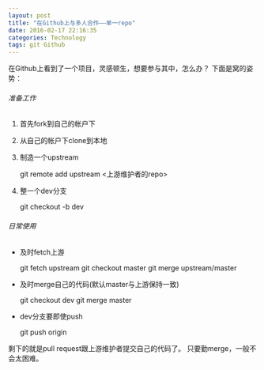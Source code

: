 ```yaml
---
layout: post
title: "在Github上与多人合作——单一repo"
date: 2016-02-17 22:16:35
categories: Technology
tags: git Github
---
```


在Github上看到了一个项目，灵感顿生，想要参与其中，怎么办？
下面是窝的姿势：

###### 准备工作

1. 首先fork到自己的帐户下

2. 从自己的帐户下clone到本地

3. 制造一个upstream

    git remote add upstream <上游维护者的repo>

4. 整一个dev分支

    git checkout -b dev

###### 日常使用

- 及时fetch上游

    git fetch upstream
    git checkout master
    git merge upstream/master
    
- 及时merge自己的代码(默认master与上游保持一致)

    git checkout dev
    git merge master
    
- dev分支要即使push

    git push origin

剩下的就是pull request跟上游维护者提交自己的代码了。
只要勤merge，一般不会太困难。

